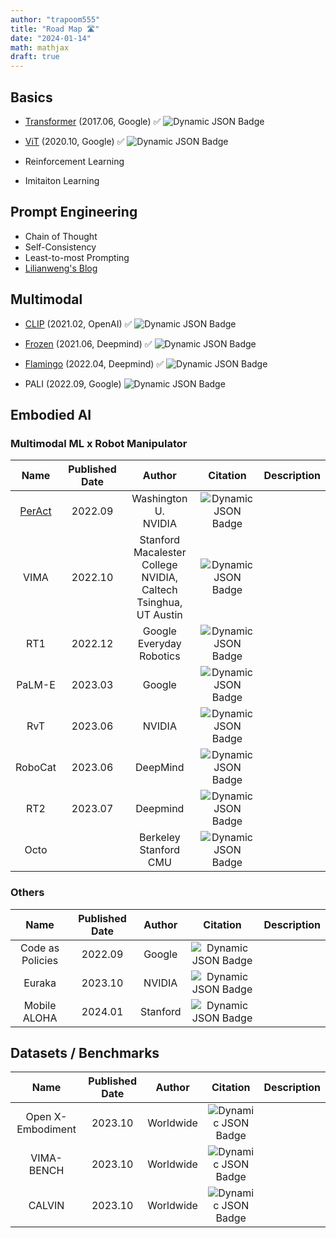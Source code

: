 ```yaml
---
author: "trapoom555"
title: "Road Map 🛣️"
date: "2024-01-14"
math: mathjax
draft: true
---
```


## Basics

- [Transformer](https://trapoom555.github.io/trapoom555-blog/posts/transformer/) (2017.06, Google) ✅  ![Dynamic JSON Badge](https://img.shields.io/badge/dynamic/json?url=https%3A%2F%2Fapi.semanticscholar.org%2Fgraph%2Fv1%2Fpaper%2F204e3073870fae3d05bcbc2f6a8e263d9b72e776%3Ffields%3DcitationCount&query=%24.citationCount&label=citation)

- [ViT](https://trapoom555.github.io/trapoom555-blog/posts/vit/) (2020.10, Google) ✅
![Dynamic JSON Badge](https://img.shields.io/badge/dynamic/json?url=https%3A%2F%2Fapi.semanticscholar.org%2Fgraph%2Fv1%2Fpaper%2F268d347e8a55b5eb82fb5e7d2f800e33c75ab18a%3Ffields%3DcitationCount&query=%24.citationCount&label=citation)

- Reinforcement Learning

- Imitaiton Learning

## Prompt Engineering
- Chain of Thought
- Self-Consistency
- Least-to-most Prompting
- [Lilianweng's Blog](https://lilianweng.github.io/posts/2023-03-15-prompt-engineering/)

## Multimodal
- [CLIP](https://trapoom555.github.io/trapoom555-blog/posts/clip/) (2021.02, OpenAI) ✅
![Dynamic JSON Badge](https://img.shields.io/badge/dynamic/json?url=https%3A%2F%2Fapi.semanticscholar.org%2Fgraph%2Fv1%2Fpaper%2F6f870f7f02a8c59c3e23f407f3ef00dd1dcf8fc4%3Ffields%3DcitationCount&query=%24.citationCount&label=citation)

- [Frozen](https://trapoom555.github.io/trapoom555-blog/posts/frozen/) (2021.06, Deepmind) ✅
![Dynamic JSON Badge](https://img.shields.io/badge/dynamic/json?url=https%3A%2F%2Fapi.semanticscholar.org%2Fgraph%2Fv1%2Fpaper%2F01b5412f3d17e90e09226d7c40ad4d4468a1414d%3Ffields%3DcitationCount&query=%24.citationCount&label=citation)


- [Flamingo](https://trapoom555.github.io/trapoom555-blog/posts/flamingo/) (2022.04, Deepmind) ✅
![Dynamic JSON Badge](https://img.shields.io/badge/dynamic/json?url=https%3A%2F%2Fapi.semanticscholar.org%2Fgraph%2Fv1%2Fpaper%2F26218bdcc3945c7edae7aa2adbfba4cd820a2df3%3Ffields%3DcitationCount&query=%24.citationCount&label=citation)

- PALI (2022.09, Google)
![Dynamic JSON Badge](https://img.shields.io/badge/dynamic/json?url=https%3A%2F%2Fapi.semanticscholar.org%2Fgraph%2Fv1%2Fpaper%2F28630034bb29760df01ab033b743e30b37f336ae%3Ffields%3DcitationCount&query=%24.citationCount&label=citation)

## Embodied AI
### Multimodal ML x Robot Manipulator

| Name | Published Date | Author | Citation | Description |
| :---: | :---: | :---: | :---: | :---: |
| [PerAct](https://trapoom555.github.io/trapoom555-blog/posts/peract/) | 2022.09 | Washington U. <br>NVIDIA | ![Dynamic JSON Badge](https://img.shields.io/badge/dynamic/json?url=https%3A%2F%2Fapi.semanticscholar.org%2Fgraph%2Fv1%2Fpaper%2F60c8d0619481eaafdd1189af610d0e636271fed5%3Ffields%3DcitationCount&query=%24.citationCount&label=citation) | |
| VIMA | 2022.10 | Stanford <br> Macalester College<br> NVIDIA, Caltech <br> Tsinghua, UT Austin | ![Dynamic JSON Badge](https://img.shields.io/badge/dynamic/json?url=https%3A%2F%2Fapi.semanticscholar.org%2Fgraph%2Fv1%2Fpaper%2F25425e299101b13ec2872417a14f961f4f8aa18e%3Ffields%3DcitationCount&query=%24.citationCount&label=citation) | |
| RT1 | 2022.12 | Google <br> Everyday Robotics | ![Dynamic JSON Badge](https://img.shields.io/badge/dynamic/json?url=https%3A%2F%2Fapi.semanticscholar.org%2Fgraph%2Fv1%2Fpaper%2Ffd1cf28a2b8caf2fe29af5e7fa9191cecfedf84d%3Ffields%3DcitationCount&query=%24.citationCount&label=citation) | |
| PaLM-E | 2023.03 | Google | ![Dynamic JSON Badge](https://img.shields.io/badge/dynamic/json?url=https%3A%2F%2Fapi.semanticscholar.org%2Fgraph%2Fv1%2Fpaper%2F38fe8f324d2162e63a967a9ac6648974fc4c66f3%3Ffields%3DcitationCount&query=%24.citationCount&label=citation) | |
| RvT | 2023.06 | NVIDIA | ![Dynamic JSON Badge](https://img.shields.io/badge/dynamic/json?url=https%3A%2F%2Fapi.semanticscholar.org%2Fgraph%2Fv1%2Fpaper%2Fa118acfe34381d4508c2e084f9247c9f7bfc6f48%3Ffields%3DcitationCount&query=%24.citationCount&label=citation) | |
| RoboCat | 2023.06 | DeepMind | ![Dynamic JSON Badge](https://img.shields.io/badge/dynamic/json?url=https%3A%2F%2Fapi.semanticscholar.org%2Fgraph%2Fv1%2Fpaper%2F2562fe379554d201aad312f786903f4c60b68acf%3Ffields%3DcitationCount&query=%24.citationCount&label=citation) | |
| RT2 | 2023.07 | Deepmind | ![Dynamic JSON Badge](https://img.shields.io/badge/dynamic/json?url=https%3A%2F%2Fapi.semanticscholar.org%2Fgraph%2Fv1%2Fpaper%2F38939304bb760473141c2aca0305e44fbe04e6e8%3Ffields%3DcitationCount&query=%24.citationCount&label=citation) | |
| Octo | | Berkeley <br> Stanford <br> CMU | ![Dynamic JSON Badge](https://img.shields.io/badge/dynamic/json?url=https%3A%2F%2Fapi.semanticscholar.org%2Fgraph%2Fv1%2Fpaper%2F1d2753d74025e7a71594506623be81f18b073adb%3Ffields%3DcitationCount&query=%24.citationCount&label=citation) | |

### Others

| Name | Published Date | Author | Citation | Description |
| :---: | :---: | :---: | :---: | :---: |
|Code as Policies | 2022.09 | Google | ![Dynamic JSON Badge](https://img.shields.io/badge/dynamic/json?url=https%3A%2F%2Fapi.semanticscholar.org%2Fgraph%2Fv1%2Fpaper%2F41531594d7e0f3b2e138ae43e0a0f6e24a9b014c%3Ffields%3DcitationCount&query=%24.citationCount&label=citation) |
| Euraka | 2023.10 | NVIDIA | ![Dynamic JSON Badge](https://img.shields.io/badge/dynamic/json?url=https%3A%2F%2Fapi.semanticscholar.org%2Fgraph%2Fv1%2Fpaper%2F6ca16c1c2c60ceda87242c8f8e522d12cc4a13bc%3Ffields%3DcitationCount&query=%24.citationCount&label=citation) | |
| Mobile ALOHA | 2024.01 | Stanford | ![Dynamic JSON Badge](https://img.shields.io/badge/dynamic/json?url=https%3A%2F%2Fapi.semanticscholar.org%2Fgraph%2Fv1%2Fpaper%2Ffc3819a50705fc3cf90ab92f2a206b858fef3b19%3Ffields%3DcitationCount&query=%24.citationCount&label=citation) | |

## Datasets / Benchmarks
| Name | Published Date | Author | Citation | Description |
| :---: | :---: | :---: | :---: | :---: |
| Open X-Embodiment | 2023.10 | Worldwide | ![Dynamic JSON Badge](https://img.shields.io/badge/dynamic/json?url=https%3A%2F%2Fapi.semanticscholar.org%2Fgraph%2Fv1%2Fpaper%2Fef7d31137ef06c5be8c2824ecc5af6ce3358cc8f%3Ffields%3DcitationCount&query=%24.citationCount&label=citation) | |
| VIMA-BENCH | 2023.10 | Worldwide | ![Dynamic JSON Badge](https://img.shields.io/badge/dynamic/json?url=https%3A%2F%2Fapi.semanticscholar.org%2Fgraph%2Fv1%2Fpaper%2F25425e299101b13ec2872417a14f961f4f8aa18e%3Ffields%3DcitationCount&query=%24.citationCount&label=citation) | |
| CALVIN | 2023.10 | Worldwide | ![Dynamic JSON Badge](https://img.shields.io/badge/dynamic/json?url=https%3A%2F%2Fapi.semanticscholar.org%2Fgraph%2Fv1%2Fpaper%2Ff69f95835deec7748a688675721b6d581b60d42b%3Ffields%3DcitationCount&query=%24.citationCount&label=citation) | |
